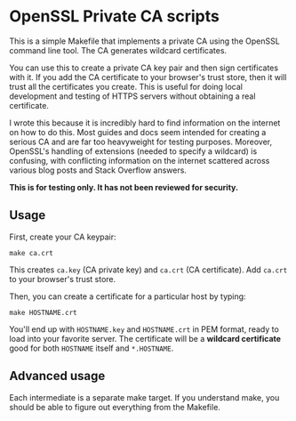 # OpenSSL Private CA scripts

This is a simple Makefile that implements a private CA using the OpenSSL command line tool. The CA generates wildcard certificates.

You can use this to create a private CA key pair and then sign certificates with it. If you add the CA certificate to your browser's trust store, then it will trust all the certificates you create. This is useful for doing local development and testing of HTTPS servers without obtaining a real certificate.

I wrote this because it is incredibly hard to find information on the internet on how to do this. Most guides and docs seem intended for creating a serious CA and are far too heavyweight for testing purposes. Moreover, OpenSSL's handling of extensions (needed to specify a wildcard) is confusing, with conflicting information on the internet scattered across various blog posts and Stack Overflow answers.

**This is for testing only. It has not been reviewed for security.**

## Usage

First, create your CA keypair:

    make ca.crt

This creates `ca.key` (CA private key) and `ca.crt` (CA certificate). Add `ca.crt` to your browser's trust store.

Then, you can create a certificate for a particular host by typing:

    make HOSTNAME.crt

You'll end up with `HOSTNAME.key` and `HOSTNAME.crt` in PEM format, ready to load into your favorite server. The certificate will be a **wildcard certificate** good for both `HOSTNAME` itself and `*.HOSTNAME`.

## Advanced usage

Each intermediate is a separate make target. If you understand make, you should be able to figure out everything from the Makefile.
